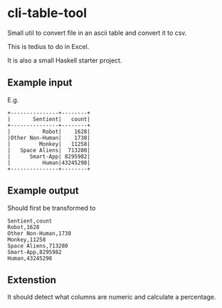 # cli-table-tool

Small util to convert file in an ascii table and convert it to csv.

This is tedius to do in Excel.

It is also a small Haskell starter project.

## Example input

E.g.

```
+---------------+--------+
|       Sentient|   count|
+---------------+--------+
|          Robot|    1628|
|Other Non-Human|    1738|
|         Monkey|   11258|
|   Space Aliens|  713280|
|      Smart-App| 8295982|
|          Human|43245298|
+---------------+--------+
```

## Example output

Should first be transformed to 

```
Sentient,count
Robot,1628
Other Non-Human,1738
Monkey,11258
Space Aliens,713280
Smart-App,8295982
Human,43245298
```

## Extenstion

It should detect what columns are numeric and calculate a percentage.
